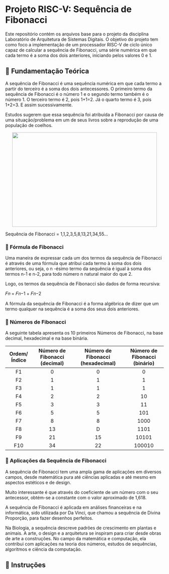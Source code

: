 # Projeto RISC-V: Sequência de Fibonacci

Este repositório contém os arquivos base para o projeto da disciplina Laboratório de Arquitetura de Sistemas Digitais. O objetivo do projeto tem como foco a implementação de um processador RISC-V de ciclo único capaz de calcular a sequência de Fibonacci, uma série numérica em que cada termo é a soma dos dois anteriores, iniciando pelos valores 0 e 1.

## 📝 Fundamentação Teórica
A sequência de Fibonacci é uma sequência numérica em que cada termo a partir do terceiro é a soma dos dois antecessores. O primeiro termo da sequência de Fibonacci é o número 1 e o segundo termo também é o número 1. O terceiro termo é 2, pois 1+1=2. Já o quarto termo é 3, pois 1+2=3. E assim sucessivamente.

Estudos sugerem que essa sequência foi atribuída a Fibonacci por causa de uma situação/problema em um de seus livros sobre a reprodução de uma população de coelhos.

<p align="center">
  <img width="460" height="300" src="https://upload.wikimedia.org/wikipedia/commons/thumb/7/7a/FibonacciRabbit.svg/340px-FibonacciRabbit.svg.png">
</p>

Sequência de Fibonacci = 1,1,2,3,5,8,13,21,34,55…

### 🔹 Fórmula de Fibonacci

Uma maneira de expressar cada um dos termos da sequência de Fibonacci é através de uma fórmula que atribui cada termo à soma dos dois anteriores, ou seja, o n -ésimo termo da sequência é igual à soma dos termos n-1 e n-2, para todo número n natural maior do que 2.

Logo, os termos da sequência de Fibonacci são dados de forma recursiva:

  𝐹𝑛 = 𝐹𝑛−1 + 𝐹𝑛−2

A fórmula da sequência de Fibonacci é a forma algébrica de dizer que um termo qualquer na sequência é a soma dos seus dois anteriores.

### 🔹 Números de Fibonacci

A seguinte tabela apresenta os 10 primeiros Números de Fibonacci, na base decimal, hexadecimal e na base binária.

| Ordem/Índice  | Número de Fibonacci (decimal) |  Número de Fibonacci (hexadecimal) | Número de Fibonacci (binário) |
| :---:         | :---:                         | :---:                              |  :---:                        |
| F1            | 0                             | 0                                  | 0                             |
| F2            | 1                             | 1                                  | 1                             |
| F3            | 1                             | 1                                  | 1                             |
| F4            | 2                             | 2                                  | 10                            |
| F5            | 3                             | 3                                  | 11                            |
| F6            | 5                             | 5                                  | 101                           |
| F7            | 8                             | 8                                  | 1000                          |
| F8            | 13                            | D                                  | 1101                          |
| F9            | 21                            | 15                                 | 10101                         |
| F10           | 34                            | 22                                 | 100010                        |

### 🔹 Aplicações da Sequência de Fibonacci

A sequência de Fibonacci tem uma ampla gama de aplicações em diversos campos, desde matemática pura até ciências aplicadas e até mesmo em aspectos estéticos e de design.

Muito interessante é que através do coeficiente de um número com o seu antecessor, obtém-se a constante com o valor aproximado de 1,618.

A sequência de Fibonacci é aplicada em análises financeiras e na informática, sido utilizada por Da Vinci, que chamou a sequência de Divina Proporção, para fazer desenhos perfeitos.

Na Biologia, a sequência descreve padrões de crescimento em plantas e animais. A arte, o design e a arquitetura se inspiram para criar desde obras de arte a construções. No campo da matemática e computação, ela contribui com aplicações na teoria dos números, estudos de sequências, algoritmos e ciência da computação.

## 📝 Instruções
